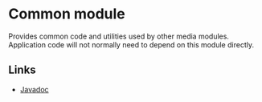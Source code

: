 # Common module

Provides common code and utilities used by other media modules. Application code
will not normally need to depend on this module directly.

## Links

*   [Javadoc][]

[Javadoc]: https://exoplayer.dev/doc/reference/index.html
